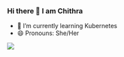 ### Hi there 👋 I am Chithra

- 🌱 I’m currently learning Kubernetes
- 😄 Pronouns: She/Her
<img src="https://github-readme-stats.vercel.app/api?username=Chithrak07&show_icons=true&theme=radical" />
